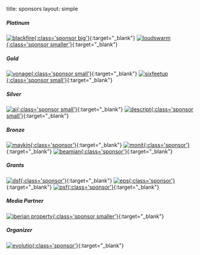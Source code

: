 title: sponsors
layout: simple

##### Platinum

[![blackfire](/static/images/sponsors/blackfire.png){:class='sponsor big'}](https://blackfire.io/python?utm_source=djangocon_eu&utm_medium=logo&utm_campaign=djangocon_eu_online2020){:target="_blank"} [![loudswarm](/static/images/sponsors/loudswarm.png){:class='sponsor smaller'}](https://loudswarm.com/){:target="_blank"}

##### Gold

[![vonage](/static/images/sponsors/vonage.png){:class='sponsor small'}](https://developer.nexmo.com/){:target="_blank"} [![sixfeetup](/static/images/sponsors/sfu.svg){:class='sponsor small'}](https://sixfeetup.com/){:target="_blank"}

##### Silver

[![ai](/static/images/sponsors/ai.png){:class='sponsor small'}](https://ambient-innovation.com/){:target="_blank"} [![descript](/static/images/sponsors/descript.png){:class='sponsor small'}](https://www.descript.de/en/){:target="_blank"}

##### Bronze

[![maykin](/static/images/sponsors/maykin.png){:class='sponsor'}](https://www.maykinmedia.nl/en/){:target="_blank"} [![monit](/static/images/sponsors/monit.jpg){:class='sponsor'}](https://monitdata.com/){:target="_blank"} [![beamian](/static/images/sponsors/beamian.png){:class='sponsor'}](https://beamian.com/){:target="_blank"} 

##### Grants

[![dsf](/static/images/sponsors/dsf.png){:class='sponsor'}](https://www.djangoproject.com/){:target="_blank"} [![eps](/static/images/sponsors/eps.png){:class='sponsor'}](https://www.europython-society.org/){:target="_blank"} [![psf](/static/images/sponsors/psf.png){:class='sponsor'}](https://www.python.org/psf/){:target="_blank"}

##### Media Partner

[![iberian property](/static/images/sponsors/ip.jpg){:class='sponsor smaller'}](https://iberian.property/){:target="_blank"}

##### Organizer

[![evolutio](/static/images/sponsors/evolutio.png){:class='sponsor'}](https://evolutio.pt/){:target="_blank"}
